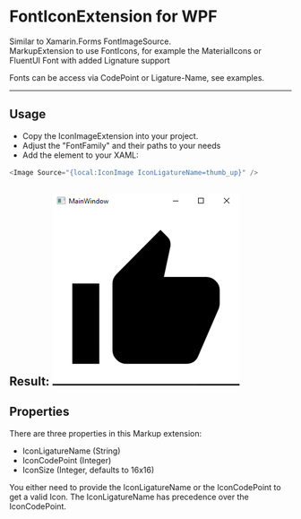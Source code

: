 # FontIconExtension for WPF
Similar to Xamarin.Forms FontImageSource. <br>
MarkupExtension to use FontIcons, for example the MaterialIcons or FluentUI Font with added Lignature support

Fonts can be access via CodePoint or Ligature-Name, see examples.

---
## Usage
* Copy the IconImageExtension into your project.
* Adjust the "FontFamily" and their paths to your needs
* Add the element to your XAML:
 ```c#
<Image Source="{local:IconImage IconLigatureName=thumb_up}" />
```
Result:
![alt text](https://github.com/erythana/WPF_FontIconExtension/blob/main/screenshot.png "Font ligature example")
---
## Properties
There are three properties in this Markup extension:
* IconLigatureName (String)
* IconCodePoint (Integer)
* IconSize (Integer, defaults to 16x16)

You either need to provide the IconLigatureName or the IconCodePoint to get a valid Icon. The IconLigatureName has precedence over the IconCodePoint.
